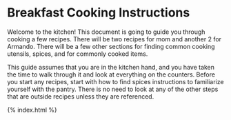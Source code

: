 # Breakfast Cooking Instructions

Welcome to the kitchen! This document is going to guide you through
cooking a few recipes. There will be two recipes for mom and another 2
for Armando. There will be a few other sections for finding common
cooking utensils, spices, and for commonly cooked items.

This guide assumes that you are in the kitchen hand, and you have taken
the time to walk through it and look at everything on the counters.
Before you start any recipes, start with how to find spices instructions
to familiarize yourself with the pantry. There is no need to look at any
of the other steps that are outside recipes unless they are referenced.

{% index.html %}
